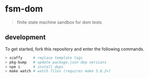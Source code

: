 # fsm-dom
> finite state machine sandbox for dom tests

## development
To get started, fork this repository and enter the following commands.
```sh
> scaffy     # replace template tags
> pkg-bump   # update package.json dep versions
> npm i      # install deps
> make watch # watch files (requires make 3.8.2+)
```
